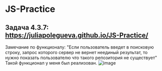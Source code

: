 # JS-Practice
## Задача 4.3.7: https://juliapolegueva.github.io/JS-Practice/
Замечание по функционалу:
"Если пользователь введет в поисковую строку, запрос которого сервер не вернет неединый результат, то нужно показать пользователю что такого репозитория не существует"
Такой функционал у меня был реализован.
![image](https://{postimg.cc/2LVvdDRr})

